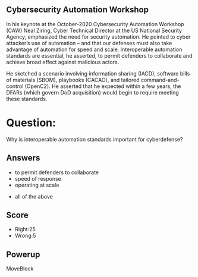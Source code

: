 ## Cybersecurity Automation Workshop
In his keynote at the October-2020
Cybersecurity Automation Workshop (CAW)
Neal Ziring,
Cyber Technical Director at the US National Security Agency,
emphasized the need for security automation.
He pointed to cyber attacker’s use of automation –
and that our defenses must also take advantage of automation for speed and scale.
Interoperable automation standards are essential, he asserted,
to permit defenders to collaborate and achieve broad effect against malicious actors.

He sketched a scenario involving information sharing (IACD),
software bills of materials (SBOM), playbooks (CACAO),
and tailored command-and-control (OpenC2).
He asserted that he expected
within a few years,
the DFARs (which govern DoD acquisition)
would begin to require meeting these standards.

# Question:
Why is interoperable automation standards important for cyberdefense?

## Answers
- to permit defenders to collaborate
- speed of response
- operating at scale
* all of the above

## Score
- Right:25
- Wrong:5

## Powerup
MoveBlock
